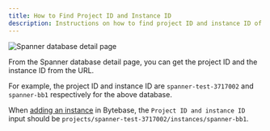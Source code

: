 ```yaml
---
title: How to Find Project ID and Instance ID
description: Instructions on how to find project ID and instance ID of a Spanner instance
---
```


![Spanner database detail page](/content/docs/how-to/spanner/spanner.webp)

From the Spanner database detail page, you can get the project ID and the instance ID from the URL.

For example, the project ID and instance ID are `spanner-test-3717002` and `spanner-bb1` respectively for the above database.

When [adding an instance](/docs/get-started/step-by-step/add-an-instance/#add-an-instance) in Bytebase, the `Project ID and instance ID` input should be `projects/spanner-test-3717002/instances/spanner-bb1`.

